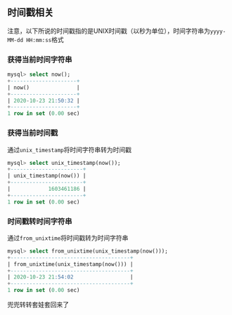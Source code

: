 ## 时间戳相关

注意，以下所说的时间戳指的是UNIX时间戳（以秒为单位），时间字符串为`yyyy-MM-dd HH:mm:ss`格式

### 获得当前时间字符串

```sql
mysql> select now();
+---------------------+
| now()               |
+---------------------+
| 2020-10-23 21:50:32 |
+---------------------+
1 row in set (0.00 sec)
```

### 获得当前时间戳

通过`unix_timestamp`将时间字符串转为时间戳

```sql
mysql> select unix_timestamp(now());
+-----------------------+
| unix_timestamp(now()) |
+-----------------------+
|            1603461186 |
+-----------------------+
1 row in set (0.00 sec)
```

### 时间戳转时间字符串

通过`from_unixtime`将时间戳转为时间字符串

```sql
mysql> select from_unixtime(unix_timestamp(now()));
+--------------------------------------+
| from_unixtime(unix_timestamp(now())) |
+--------------------------------------+
| 2020-10-23 21:54:02                  |
+--------------------------------------+
1 row in set (0.00 sec)
```

兜兜转转套娃套回来了